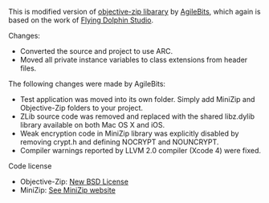 This is modified version of [objective-zip libarary](https://github.com/AgileBits/objective-zip) by [AgileBits](http://agilebits.com/), which again is based on the work of [Flying Dolphin Studio](http://www.flyingdolphinstudio.com).

Changes:

* Converted the source and project to use ARC.
* Moved all private instance variables to class extensions from header files.

The following changes were made by AgileBits:

* Test application was moved into its own folder. Simply add MiniZip and Objective-Zip folders to your project.
* ZLib source code was removed and replaced with the shared libz.dylib library available on both Mac OS X and iOS.
* Weak encryption code in MiniZip library was explicitly disabled by removing crypt.h and defining NOCRYPT and NOUNCRYPT.
* Compiler warnings reported by LLVM 2.0 compiler (Xcode 4) were fixed.


Code license

* Objective-Zip: [New BSD License](http://www.opensource.org/licenses/bsd-license.php)
* MiniZip: [See MiniZip website](http://www.winimage.com/zLibDll/minizip.html)

